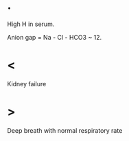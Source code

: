 # .

High H in serum.

Anion gap = Na - Cl - HCO3 ~ 12.

# <

Kidney failure

# >

Deep breath with normal respiratory rate
